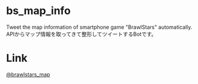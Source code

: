 bs_map_info
====
Tweet the map information of smartphone game "BrawlStars" automatically.  
APIからマップ情報を取ってきて整形してツイートするBotです。
# Link
[@brawlstars_map](https://twitter.com/brawlstars_map)